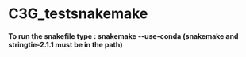 # C3G_testsnakemake
#### To run the snakefile type : snakemake --use-conda (snakemake and stringtie-2.1.1 must be in the path)
